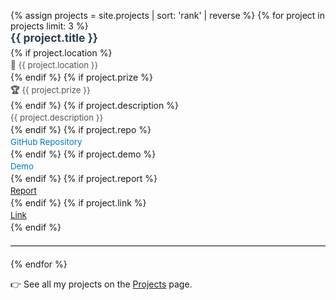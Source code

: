 <ul class="projects-list">
  {% assign projects = site.projects | sort: 'rank' | reverse %}
  {% for project in projects limit: 3 %}
    <li class="project-item">
      <h2 class="project-title">
        <a href="{{ project.url }}">{{ project.title }}</a>
      </h2>
      {% if project.location %}
        <p class="project-location"><strong>📍</strong> {{ project.location }}</p>
      {% endif %}
      {% if project.prize %}
        <p class="project-prize"><strong>🏆</strong> {{ project.prize }}</p>
      {% endif %}
      {% if project.description %}
        <p class="project-description">{{ project.description }}</p>
      {% endif %}
      {% if project.repo %}
        <p class="project-repo"><a href="{{ project.repo }}" target="_blank">GitHub Repository</a></p>
      {% endif %}
      {% if project.demo %}
        <p class="project-demo"><a href="{{ project.demo }}" target="_blank">Demo</a></p>
      {% endif %}
      {% if project.report %}
        <p class="project-report"><a href="{{ project.report }}" target="_blank">Report</a></p>
      {% endif %}
      {% if project.link %}
        <p class="project-link"><a href="{{ project.link }}" target="_blank">Link</a></p>
      {% endif %}
    </li>
    <hr class="project-separator">
  {% endfor %}
</ul>

👉 See all my projects on the [Projects](/projects) page.

<style>
  .projects-list {
    list-style: none;
    padding: 0;
    margin-top: 30px;
  }

  .project-item {
    margin-bottom: 10px;
  }

  .project-title {
    font-size: 1.25em;
    margin: 0 0 5px 0;
  }

  .project-title a {
    color: var(--text-color, #2c3e50);
    text-decoration: none;
  }

  .project-title a:hover {
    text-decoration: underline;
  }

  .project-year,
  .project-description,
  .project-location,
  .project-prize,
  .project-repo,
  .project-report,
  .project-link,
  .project-demo {
    font-size: 0.95em;
    color: #555;
    margin: 3px 0;
  }

  .project-repo a,
  .project-demo a {
    color: #007acc;
    text-decoration: none;
  }

  .project-repo a:hover,
  .project-demo a:hover {
    text-decoration: underline;
  }

  .project-separator {
    border: none;
    border-top: 1px solid #ddd;
    margin: 20px 0;
  }

  .view-all-projects {
    font-size: 1em;
    margin-top: 30px;
    text-align: center;
  }

  .view-all-projects a {
    color: #007acc;
    text-decoration: none;
  }

  .view-all-projects a:hover {
    text-decoration: underline;
  }
</style>
